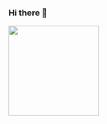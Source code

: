 ### Hi there 👋

<img height="180em" src="https://github-readme-stats.vercel.app/api?username=yngv&show_icons=true&hide_border=true&&count_private=true&include_all_commits=true" />

<!--
**yngv/yngv** is a ✨ _special_ ✨ repository because its `README.md` (this file) appears on your GitHub profile.

Here are some ideas to get you started:

- 🔭 I’m currently working on ...
- 🌱 I’m currently learning ...
- 👯 I’m looking to collaborate on ...
- 🤔 I’m looking for help with ...
- 💬 Ask me about ...
- 📫 How to reach me: ...
- 😄 Pronouns: ...
- ⚡ Fun fact: ...
-->
